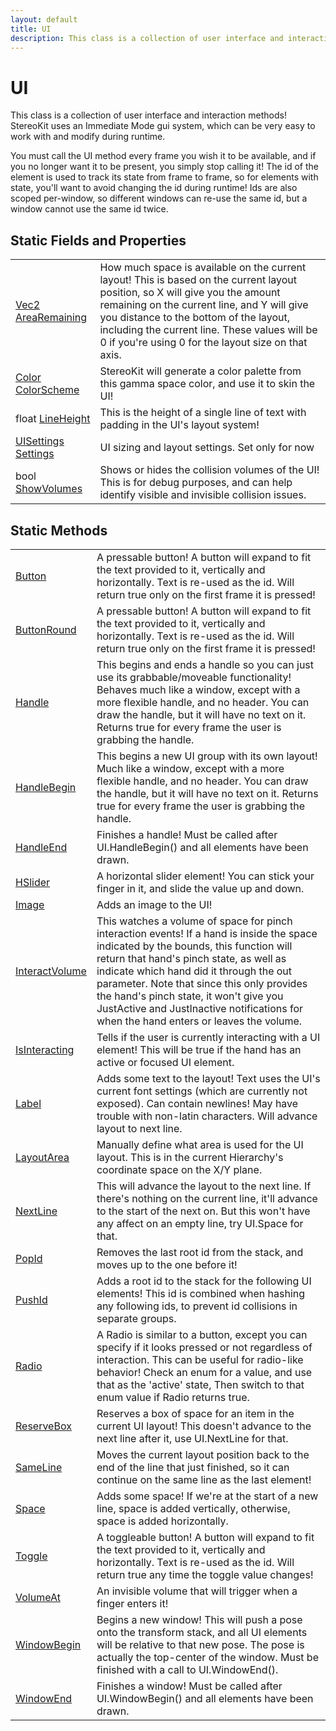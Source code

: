 ```yaml
---
layout: default
title: UI
description: This class is a collection of user interface and interaction methods! StereoKit uses an Immediate Mode gui system, which can be very easy to work with and modify during runtime.  You must call the UI method every frame you wish it to be available, and if you no longer want it to be present, you simply stop calling it! The id of the element is used to track its state from frame to frame, so for elements with state, you'll want to avoid changing the id during runtime! Ids are also scoped per-window, so different windows can re-use the same id, but a window cannot use the same id twice.
---
```

# UI

This class is a collection of user interface and interaction methods! StereoKit
uses an Immediate Mode gui system, which can be very easy to work with and modify during
runtime.

You must call the UI method every frame you wish it to be available, and if you no longer
want it to be present, you simply stop calling it! The id of the element is used to track
its state from frame to frame, so for elements with state, you'll want to avoid changing
the id during runtime! Ids are also scoped per-window, so different windows can re-use the
same id, but a window cannot use the same id twice.




## Static Fields and Properties

|  |  |
|--|--|
|[Vec2]({{site.url}}/Pages/Reference/Vec2.html) [AreaRemaining]({{site.url}}/Pages/Reference/UI/AreaRemaining.html)|How much space is available on the current layout! This is based on the current layout position, so X will give you the amount remaining on the current line, and Y will give you distance to the bottom of the layout, including the current line. These values will be 0 if you're using 0 for the layout size on that axis.|
|[Color]({{site.url}}/Pages/Reference/Color.html) [ColorScheme]({{site.url}}/Pages/Reference/UI/ColorScheme.html)|StereoKit will generate a color palette from this gamma space color, and use it to skin the UI!|
|float [LineHeight]({{site.url}}/Pages/Reference/UI/LineHeight.html)|This is the height of a single line of text with padding in the UI's layout system!|
|[UISettings]({{site.url}}/Pages/Reference/UISettings.html) [Settings]({{site.url}}/Pages/Reference/UI/Settings.html)|UI sizing and layout settings. Set only for now|
|bool [ShowVolumes]({{site.url}}/Pages/Reference/UI/ShowVolumes.html)|Shows or hides the collision volumes of the UI! This is for debug purposes, and can help identify visible and invisible collision issues.|


## Static Methods

|  |  |
|--|--|
|[Button]({{site.url}}/Pages/Reference/UI/Button.html)|A pressable button! A button will expand to fit the text provided to it, vertically and horizontally. Text is re-used as the id. Will return true only on the first frame it is pressed!|
|[ButtonRound]({{site.url}}/Pages/Reference/UI/ButtonRound.html)|A pressable button! A button will expand to fit the text provided to it, vertically and horizontally. Text is re-used as the id. Will return true only on the first frame it is pressed!|
|[Handle]({{site.url}}/Pages/Reference/UI/Handle.html)|This begins and ends a handle so you can just use  its grabbable/moveable functionality! Behaves much like a window, except with a more flexible handle, and no header. You can draw the handle, but it will have no text on it. Returns true for every frame the user is grabbing the handle.|
|[HandleBegin]({{site.url}}/Pages/Reference/UI/HandleBegin.html)|This begins a new UI group with its own layout! Much like a window, except with a more flexible handle, and no header. You can draw the handle, but it will have no text on it. Returns true for every frame the user is grabbing the handle.|
|[HandleEnd]({{site.url}}/Pages/Reference/UI/HandleEnd.html)|Finishes a handle! Must be called after UI.HandleBegin() and all elements have been drawn.|
|[HSlider]({{site.url}}/Pages/Reference/UI/HSlider.html)|A horizontal slider element! You can stick your finger in it, and slide the value up and down.|
|[Image]({{site.url}}/Pages/Reference/UI/Image.html)|Adds an image to the UI!|
|[InteractVolume]({{site.url}}/Pages/Reference/UI/InteractVolume.html)|This watches a volume of space for pinch interaction events! If a hand is inside the space indicated by the bounds, this function will return that hand's pinch state, as well as indicate which hand did it through the out parameter.  Note that since this only provides the hand's pinch state, it won't give you JustActive and JustInactive notifications for when the hand enters or leaves the volume.|
|[IsInteracting]({{site.url}}/Pages/Reference/UI/IsInteracting.html)|Tells if the user is currently interacting with a UI element! This will be true if the hand has an active or focused UI element.|
|[Label]({{site.url}}/Pages/Reference/UI/Label.html)|Adds some text to the layout! Text uses the UI's current font settings (which are currently not exposed). Can contain newlines! May have trouble with non-latin characters. Will advance layout to next line.|
|[LayoutArea]({{site.url}}/Pages/Reference/UI/LayoutArea.html)|Manually define what area is used for the UI layout. This is in the current Hierarchy's coordinate space on the X/Y plane.|
|[NextLine]({{site.url}}/Pages/Reference/UI/NextLine.html)|This will advance the layout to the next line. If there's nothing on the current line, it'll advance to the start of the next on. But this won't have any affect on an empty line, try UI.Space for that.|
|[PopId]({{site.url}}/Pages/Reference/UI/PopId.html)|Removes the last root id from the stack, and moves up to the one before it!|
|[PushId]({{site.url}}/Pages/Reference/UI/PushId.html)|Adds a root id to the stack for the following UI elements! This id is combined when hashing any following ids, to prevent id collisions in separate groups.|
|[Radio]({{site.url}}/Pages/Reference/UI/Radio.html)|A Radio is similar to a button, except you can specify if it looks pressed or not regardless of interaction. This can be useful for radio-like behavior! Check an enum for a value, and use that as the 'active' state, Then switch to that enum value if Radio returns true.|
|[ReserveBox]({{site.url}}/Pages/Reference/UI/ReserveBox.html)|Reserves a box of space for an item in the current UI layout! This doesn't advance to the next line after it, use UI.NextLine for that.|
|[SameLine]({{site.url}}/Pages/Reference/UI/SameLine.html)|Moves the current layout position back to the end of the line that just finished, so it can continue on the same line as the last element!|
|[Space]({{site.url}}/Pages/Reference/UI/Space.html)|Adds some space! If we're at the start of a new line, space is added vertically, otherwise, space is added horizontally.|
|[Toggle]({{site.url}}/Pages/Reference/UI/Toggle.html)|A toggleable button! A button will expand to fit the text provided to it, vertically and horizontally. Text is re-used as the id. Will return true any time the toggle value changes!|
|[VolumeAt]({{site.url}}/Pages/Reference/UI/VolumeAt.html)|An invisible volume that will trigger when a finger enters it!|
|[WindowBegin]({{site.url}}/Pages/Reference/UI/WindowBegin.html)|Begins a new window! This will push a pose onto the transform stack, and all UI elements will be relative to that new pose. The pose is actually the top-center of the window. Must be finished with a call to UI.WindowEnd().|
|[WindowEnd]({{site.url}}/Pages/Reference/UI/WindowEnd.html)|Finishes a window! Must be called after UI.WindowBegin() and all elements have been drawn.|

